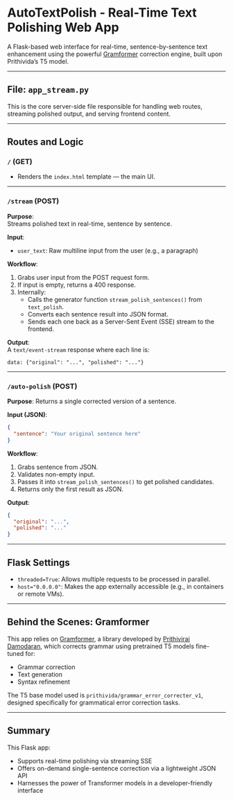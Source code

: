 
# AutoTextPolish - Real-Time Text Polishing Web App

A Flask-based web interface for real-time, sentence-by-sentence text enhancement using the powerful [Gramformer](https://github.com/PrithivirajDamodaran/Gramformer) correction engine, built upon Prithivida’s T5 model.

---

## File: `app_stream.py`

This is the core server-side file responsible for handling web routes, streaming polished output, and serving frontend content.

---

## Routes and Logic

### `/` (GET)
- Renders the `index.html` template — the main UI.

---

### `/stream` (POST)
**Purpose**:  
Streams polished text in real-time, sentence by sentence.

**Input**:  
- `user_text`: Raw multiline input from the user (e.g., a paragraph)

**Workflow**:
1. Grabs user input from the POST request form.
2. If input is empty, returns a 400 response.
3. Internally:
   - Calls the generator function `stream_polish_sentences()` from `text_polish`.
   - Converts each sentence result into JSON format.
   - Sends each one back as a Server-Sent Event (SSE) stream to the frontend.

**Output**:  
A `text/event-stream` response where each line is:
```text
data: {"original": "...", "polished": "..."}
````

---

### `/auto-polish` (POST)

**Purpose**:
Returns a single corrected version of a sentence.

**Input (JSON)**:

```json
{
  "sentence": "Your original sentence here"
}
```

**Workflow**:

1. Grabs sentence from JSON.
2. Validates non-empty input.
3. Passes it into `stream_polish_sentences()` to get polished candidates.
4. Returns only the first result as JSON.

**Output**:

```json
{
  "original": "...",
  "polished": "..."
}
```

---

## Flask Settings

* `threaded=True`: Allows multiple requests to be processed in parallel.
* `host="0.0.0.0"`: Makes the app externally accessible (e.g., in containers or remote VMs).

---

## Behind the Scenes: Gramformer

This app relies on [Gramformer](https://github.com/PrithivirajDamodaran/Gramformer), a library developed by [Prithiviraj Damodaran](https://github.com/PrithivirajDamodaran), which corrects grammar using pretrained T5 models fine-tuned for:

* Grammar correction
* Text generation
* Syntax refinement

The T5 base model used is `prithivida/grammar_error_correcter_v1`, designed specifically for grammatical error correction tasks.

---

## Summary

This Flask app:

* Supports real-time polishing via streaming SSE
* Offers on-demand single-sentence correction via a lightweight JSON API
* Harnesses the power of Transformer models in a developer-friendly interface

```
```
